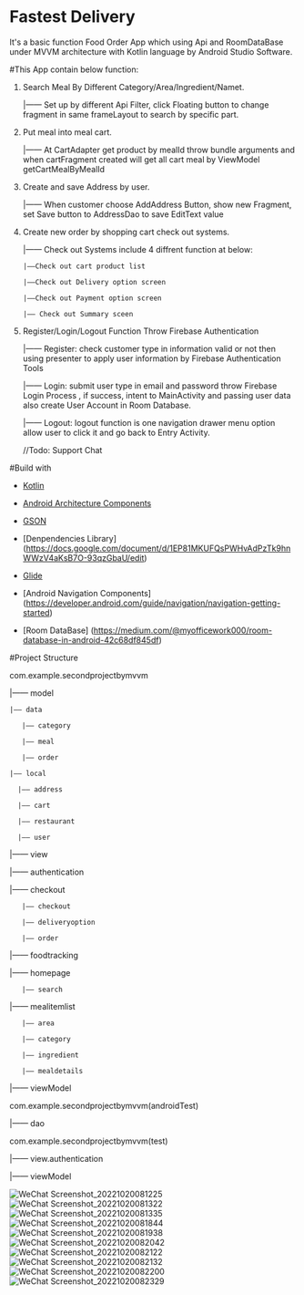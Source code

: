 # Fastest Delivery
It's a basic function Food Order App which using Api and RoomDataBase under MVVM architecture with Kotlin language by Android Studio Software.

#This App contain below function:

1. Search Meal By Different Category/Area/Ingredient/Namet.
   
   |—— Set up by different Api Filter, click Floating button to change fragment in same frameLayout to search by specific part.
 
2. Put meal into meal cart.  

   |—— At CartAdapter get product by mealId throw bundle arguments and when cartFragment created  will get all cart meal by ViewModel getCartMealByMealId   
   
3. Create and save Address by user.  
   
   |—— When customer choose AddAddress Button, show new Fragment, set Save button to AddressDao to save EditText value
   
4. Create new order by shopping cart check out systems.
   
   |—— Check out Systems include 4 diffrent function at below:
       
       |——Check out cart product list
                 
       |——Check out Delivery option screen
                 
       |——Check out Payment option screen
               
       |—— Check out Summary sceen
   
5. Register/Login/Logout Function Throw Firebase Authentication
   
   |—— Register: check customer type in information valid or not then using presenter to apply user information by Firebase Authentication Tools                          
   
   |—— Login:    submit user type in email and password throw Firebase Login Process , if success, intent to MainActivity and passing user data also create User Account in Room Database.
   
   |—— Logout:   logout function is one navigation drawer menu option allow user to click it and go back to Entry Activity.
   
   //Todo: Support Chat

#Build with

- [Kotlin](https://kotlinlang.org/) 

- [Android Architecture Components](https://medium.com/@myofficework000/mvvm-architecture-using-repository-pattern-for-beginners-181a5df3fff8) 

- [GSON](https://github.com/google/gson)

- [Denpendencies Library] (https://docs.google.com/document/d/1EP81MKUFQsPWHvAdPzTk9hnWWzV4aKsB7O-93qzGbaU/edit)

- [Glide](https://github.com/bumptech/glide) 

- [Android Navigation Components] (https://developer.android.com/guide/navigation/navigation-getting-started)

- [Room DataBase] (https://medium.com/@myofficework000/room-database-in-android-42c68df845df)

#Project Structure 

com.example.secondprojectbymvvm    

|—— model

    |—— data
      
       |—— category
      
       |—— meal
      
       |—— order
    
    |—— local
    
      |—— address
      
      |—— cart
      
      |—— restaurant
      
      |—— user

       
|—— view

   |—— authentication
   
   |—— checkout
   
       |—— checkout
       
       |—— deliveryoption
       
       |—— order
       
   |—— foodtracking
   
   |—— homepage
   
       |—— search
   
   |—— mealitemlist
       
       |—— area
       
       |—— category
       
       |—— ingredient
       
       |—— mealdetails

|—— viewModel

com.example.secondprojectbymvvm(androidTest)

|—— dao

com.example.secondprojectbymvvm(test)

|—— view.authentication

|—— viewModel

![WeChat Screenshot_20221020081225](https://user-images.githubusercontent.com/112971217/196960819-cef8f182-d4f0-4d47-b4cc-3e4b2422e318.png)
![WeChat Screenshot_20221020081322](https://user-images.githubusercontent.com/112971217/196960821-be0492d2-4c41-4c57-bfbb-e6ba0ab845ea.png)
![WeChat Screenshot_20221020081335](https://user-images.githubusercontent.com/112971217/196960823-05af65f6-9759-4bc2-b33f-e034c8b0f796.png)
![WeChat Screenshot_20221020081844](https://user-images.githubusercontent.com/112971217/196960830-e3e0b8b7-3d36-4a45-babe-2b07235d1ae2.png)
![WeChat Screenshot_20221020081938](https://user-images.githubusercontent.com/112971217/196960832-478343c7-31d5-4777-b07d-97b29b1b8bc8.png)
![WeChat Screenshot_20221020082042](https://user-images.githubusercontent.com/112971217/196960833-a59d3205-5bb1-473f-ade6-d7ec1b69ea6c.png)
![WeChat Screenshot_20221020082122](https://user-images.githubusercontent.com/112971217/196960834-1a540364-cbad-44cd-adb3-9a1508e0af6e.png)
![WeChat Screenshot_20221020082132](https://user-images.githubusercontent.com/112971217/196960835-bf4c0b5b-3617-45ce-afc6-55209d34df34.png)
![WeChat Screenshot_20221020082200](https://user-images.githubusercontent.com/112971217/196960837-2a5e2610-88c3-4b92-ad1f-fa280c1cce28.png)
![WeChat Screenshot_20221020082329](https://user-images.githubusercontent.com/112971217/196960839-89d9c5a9-260d-4cbd-82b9-a6612739d1b0.png)





